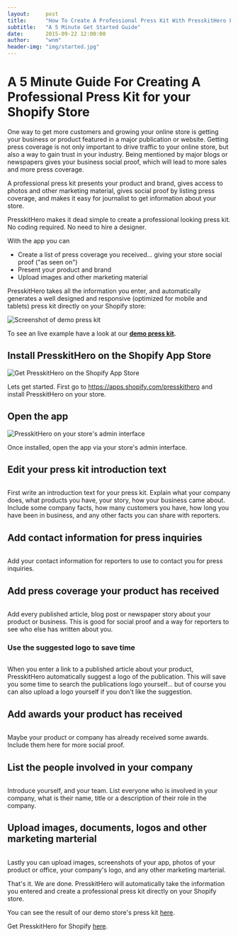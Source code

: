 ```yaml
---
layout:     post
title:      "How To Create A Professional Press Kit With PresskitHero For Shopify"
subtitle:   "A 5 Minute Get Started Guide"
date:       2015-09-22 12:00:00
author:     "wnm"
header-img: "img/started.jpg"
---
```

<h1>A 5 Minute Guide For Creating A Professional Press Kit for your Shopify Store </h1>

<p>
  One way to get more customers and growing your online store is getting your business or product featured in a major publication or website. Getting press coverage is not only important to drive traffic to your online store, but also a way to gain trust in your industry. Being mentioned by major blogs or newspapers gives your business social proof, which will lead to more sales and more press coverage.
</p>

<p>
  A professional press kit presents your product and brand, gives access to photos and other marketing material, gives social proof by listing press coverage, and makes it easy for journalist to get information about your store.
</p>

<p>  
  PresskitHero makes it dead simple to create a professional looking press kit. No coding required. No need to hire a designer.
</p>

<p>  
  With the app you can
</p>

<ul>
  <li>
    Create a list of press coverage you received... giving your store social proof ("as seen on")    
  </li>
  <li>    
    Present your product and brand
  </li>
  <li>    
    Upload images and other marketing material
  </li>
</ul>

<p>
  PresskitHero takes all the information you enter, and automatically generates a well designed and responsive (optimized for mobile and tablets) press kit directly on your Shopify store:
</p>

<img src="{{ site.baseurl }}/img/started/screen3.jpg" alt="Screenshot of demo press kit" class="img-responsive">


To see an live example have a look at our 
<strong>
  <a href="https://presskithero-teststore.myshopify.com/pages/press-kit">demo press kit</a>.
</strong>

<h2>
  Install PresskitHero on the Shopify App Store
</h2>

<img src="{{ site.baseurl }}/img/started/get.png" alt="Get PresskitHero on the Shopify App Store" class="img-responsive">

<p>
  Lets get started. First go to <a href="https://apps.shopify.com/presskithero">https://apps.shopify.com/presskithero</a> and install PresskitHero on your store.
</p>

<h2>
  Open the app
</h2>

<img src="{{ site.baseurl }}/img/started/apps.png" alt="PresskitHero on your store's admin interface" class="img-responsive">

<p>
  Once installed, open the app via your store's admin interface.
</p>

<h2>
  Edit your press kit introduction text
</h2>

<img src="{{ site.baseurl }}/img/started/text.png" alt="" class="img-responsive">

<p>
  First write an introduction text for your press kit. Explain what your company does, what products you have, your story, how your business came about. Include some company facts, how many customers you have, how long you have been in business, and any other facts you can share with reporters.
</p>

<h2>
  Add contact information for press inquiries
</h2>

<img src="{{ site.baseurl }}/img/started/contact.png" alt="" class="img-responsive">

<p>
  Add your contact information for reporters to use to contact you for press inquiries.
</p>

<h2>
  Add press coverage your product has received
</h2>

<img src="{{ site.baseurl }}/img/started/articles.png" alt="" class="img-responsive">

<p>
  Add every published article, blog post or newspaper story about your product or business. This is good for social proof and a way for reporters to see who else has written about you.
</p>

<h3>
  Use the suggested logo to save time
</h3>

<img src="{{ site.baseurl }}/img/started/logo-suggestion.png" alt="" class="img-responsive">
<p>
  When you enter a link to a published article about your product, PresskitHero automatically suggest a logo of the publication. This will save you some time to search the publications logo yourself... but of course you can also upload a logo yourself if you don't like the suggestion.
</p>
<h2>
  Add awards your product has received
</h2>

<img src="{{ site.baseurl }}/img/started/awards.png" alt="" class="img-responsive">

<p>
  Maybe your product or company has already received some awards. Include them here for more social proof.
</p>

<h2>
  List the people involved in your company
</h2>

<img src="{{ site.baseurl }}/img/started/people.png" alt="" class="img-responsive">

Introduce yourself, and your team. List everyone who is involved in your company, what is their name, title or a description of their role in the company.

<h2>
  Upload images, documents, logos and other marketing marterial
</h2>

<img src="{{ site.baseurl }}/img/started/documents.png" alt="" class="img-responsive">

<p>
Lastly you can upload images, screenshots of your app, photos of your product or office, your company's logo, and any other marketing marterial.
</p>

<p>
 That's it. We are done. PresskitHero will automatically take the information you entered and create a professional press kit directly on your Shopify store.
</p>

<p>
 You can see the result of our demo store's press kit <a href="https://presskithero-teststore.myshopify.com/pages/press-kit">here</a>.
</p>

<p>
 Get PresskitHero for Shopify <a href="https://apps.shopify.com/presskithero">here</a>.
</p>
